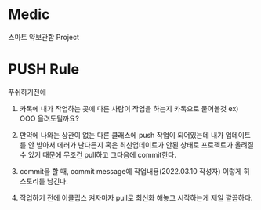 # Medic
스마트 약보관함 Project

# PUSH Rule

푸쉬하기전에

1. 카톡에 내가 작업하는 곳에 다른 사람이 작업을 하는지 카톡으로 물어볼것 
  ex) OOO 올려도될까요?

2. 만약에 나와는 상관이 없는 다른 클래스에 push 작업이  되어있는데 내가 업데이트를 안 받아서 에러가 난다든지 
혹은 최신업데이트가 안된 상태로 프로젝트가 올려질 수 있기 때문에 무조건 pull하고 그다음에 commit한다.

3. commit을 할 때, commit message에 작업내용(2022.03.10 작성자) 이렇게 히스토리를 남긴다.

4. 작업하기 전에 이클립스 켜자마자 pull로 최신화 해놓고 시작하는게 제일 깔끔하다.
